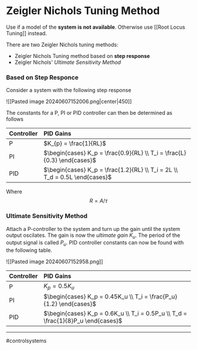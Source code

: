 # Zeigler Nichols Tuning Method
Use if a model of the **system is not available**. Otherwise use [[Root Locus Tuning]] instead.

There are two Zeigler Nichols tuning methods:
- Zeigler Nichols Tuning method based on **step response**
- Zeigler Nichols' *Ultimate Sensitivity Method*

### Based on Step Responce
Consider a system with the following step response

![[Pasted image 20240607152006.png|center|450]]

The constants for a P, PI or PID controller can then be determined as follows

| Controller | PID Gains              |
| ---------- | :--------------------- |
| P          | $K_{p} = \frac{1}{RL}$ |
| PI         | $\begin{cases} K_p = \frac{0.9}{RL} \\ T_i = \frac{L}{0.3} \end{cases}$        |
| PID        | $\begin{cases} K_p = \frac{1.2}{RL} \\ T_i = 2L \\ T_d = 0.5L \end{cases}$        |

Where
$$
R = A/\tau
$$

### Ultimate Sensitivity Method
Attach a P-controller to the system and turn up the gain until the system output oscilates. The gain is now the *ultimate gain* $K_u$. The period of the output signal is called $P_u$. PID controller constants can now be found with the following table.

![[Pasted image 20240607152958.png]]

| Controller | PID Gains              |
| ---------- | :--------------------- |
| P          | $K_{p} = 0.5K_u$ |
| PI         | $\begin{cases} K_p = 0.45K_u \\ T_i = \frac{P_u}{1.2} \end{cases}$        |
| PID        | $\begin{cases} K_p = 0.6K_u \\ T_i = 0.5P_u \\ T_d = \frac{1}{8}P_u \end{cases}$        |


---
#controlsystems
